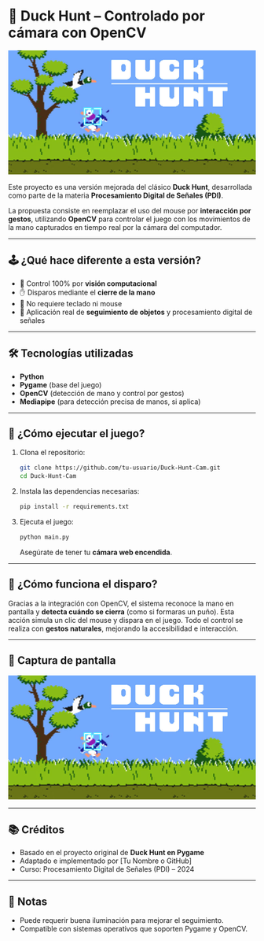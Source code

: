 # 🎯 Duck Hunt – Controlado por cámara con OpenCV

![Duck Hunt Gameplay](DuckHunt.jpg)

Este proyecto es una versión mejorada del clásico **Duck Hunt**, desarrollada como parte de la materia **Procesamiento Digital de Señales (PDI)**.

La propuesta consiste en reemplazar el uso del mouse por **interacción por gestos**, utilizando **OpenCV** para controlar el juego con los movimientos de la mano capturados en tiempo real por la cámara del computador.

---

## 🕹️ ¿Qué hace diferente a esta versión?

- 🎥 Control 100% por **visión computacional**
- ✋ Disparos mediante el **cierre de la mano**
- 🚫 No requiere teclado ni mouse
- 🧠 Aplicación real de **seguimiento de objetos** y procesamiento digital de señales

---

## 🛠️ Tecnologías utilizadas

- **Python**
- **Pygame** (base del juego)
- **OpenCV** (detección de mano y control por gestos)
- **Mediapipe** (para detección precisa de manos, si aplica)

---

## 🚀 ¿Cómo ejecutar el juego?

1. Clona el repositorio:

   ```bash
   git clone https://github.com/tu-usuario/Duck-Hunt-Cam.git
   cd Duck-Hunt-Cam
   ```

2. Instala las dependencias necesarias:

   ```bash
   pip install -r requirements.txt
   ```

3. Ejecuta el juego:

   ```bash
   python main.py
   ```

   Asegúrate de tener tu **cámara web encendida**.

---

## 🧠 ¿Cómo funciona el disparo?

Gracias a la integración con OpenCV, el sistema reconoce la mano en pantalla y **detecta cuándo se cierra** (como si formaras un puño). Esta acción simula un clic del mouse y dispara en el juego. Todo el control se realiza con **gestos naturales**, mejorando la accesibilidad e interacción.

---

## 📸 Captura de pantalla

![Captura Duck Hunt](DuckHunt.jpg)

---

## 📚 Créditos

- Basado en el proyecto original de **Duck Hunt en Pygame**
- Adaptado e implementado por [Tu Nombre o GitHub]
- Curso: Procesamiento Digital de Señales (PDI) – 2024

---

## 📌 Notas

- Puede requerir buena iluminación para mejorar el seguimiento.
- Compatible con sistemas operativos que soporten Pygame y OpenCV.

